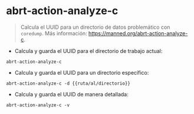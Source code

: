 # abrt-action-analyze-c

> Calcula el UUID para un directorio de datos problemático con `coredump`.
> Más información: <https://manned.org/abrt-action-analyze-c>.

- Calcula y guarda el UUID para el directorio de trabajo actual:

`abrt-action-analyze-c`

- Calcula y guarda el UUID para un directorio específico:

`abrt-action-analyze-c -d {{ruta/al/directorio}}`

- Calcula y guarda el UUID de manera detallada:

`abrt-action-analyze-c -v`
